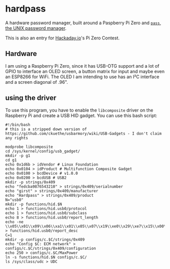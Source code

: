 # hardpass
A hardware password manager, built around a Paspberry Pi Zero and [`pass`, the UNIX password manager](https://passwordstore.org).

This is also an entry for [Hackaday.io](https://hackaday.io)'s Pi Zero Contest. 

## Hardware
I am using a Raspberry Pi Zero, since it has USB-OTG support and a lot of GPIO to interface an OLED screen, a button matrix for input and maybe even an ESP8266 for WiFi. 
The OLED I am intending to use has an I²C interface and a screen diagonal of .96". 

## using the driver
To use this program, you have to enable the `libcomposite` driver on the Raspberry Pi and create a USB HID gadget. 
You can use this bash script:
```
#!/bin/bash
# this is a stripped down version of https://github.com/ckuethe/usbarmory/wiki/USB-Gadgets - I don't claim any rights

modprobe libcomposite
cd /sys/kernel/config/usb_gadget/
mkdir -p g1
cd g1
echo 0x1d6b > idVendor # Linux Foundation
echo 0x0104 > idProduct # Multifunction Composite Gadget
echo 0x0100 > bcdDevice # v1.0.0
echo 0x0200 > bcdUSB # USB2
mkdir -p strings/0x409
echo "fedcba9876543210" > strings/0x409/serialnumber
echo "girst" > strings/0x409/manufacturer 
echo "Hardpass" > strings/0x409/product
N="usb0"
mkdir -p functions/hid.$N
echo 1 > functions/hid.usb0/protocol
echo 1 > functions/hid.usb0/subclass
echo 8 > functions/hid.usb0/report_length
echo -ne \\x05\\x01\\x09\\x06\\xa1\\x01\\x05\\x07\\x19\\xe0\\x29\\xe7\\x15\\x00\\x25\\x01\\x75\\x01\\x95\\x08\\x81\\x02\\x95\\x01\\x75\\x08\\x81\\x03\\x95\\x05\\x75\\x01\\x05\\x08\\x19\\x01\\x29\\x05\\x91\\x02\\x95\\x01\\x75\\x03\\x91\\x03\\x95\\x06\\x75\\x08\\x15\\x00\\x25\\x65\\x05\\x07\\x19\\x00\\x29\\x65\\x81\\x00\\xc0 > functions/hid.usb0/report_desc
C=1
mkdir -p configs/c.$C/strings/0x409
echo "Config $C: ECM network" > configs/c.$C/strings/0x409/configuration 
echo 250 > configs/c.$C/MaxPower 
ln -s functions/hid.$N configs/c.$C/
ls /sys/class/udc > UDC

```
